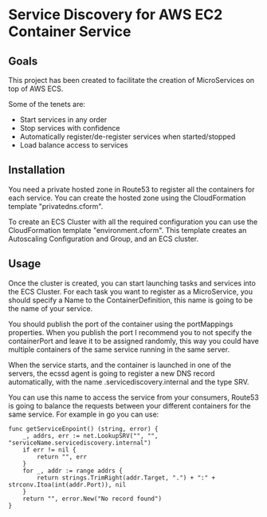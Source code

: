 # Service Discovery for AWS EC2 Container Service
## Goals
This project has been created to facilitate the creation of MicroServices on top of AWS ECS.

Some of the tenets are:

* Start services in any order
* Stop services with confidence
* Automatically register/de-register services when started/stopped
* Load balance access to services

## Installation
You need a private hosted zone in Route53 to register all the containers for each service. You can create the hosted zone using the CloudFormation template "privatedns.cform".

To create an ECS Cluster with all the required configuration you can use the CloudFormation template "environment.cform". This template creates an Autoscaling Configuration and Group, and an ECS cluster.

## Usage
Once the cluster is created, you can start launching tasks and services into the ECS Cluster. For each task you want to register as a MicroService, you should specify a Name to the ContainerDefinition, this name is going to be the name of your service.

You should publish the port of the container using the portMappings properties. When you publish the port I recommend you to not specify the containerPort and leave it to be assigned randomly, this way you could have multiple containers of the same service running in the same server.

When the service starts, and the container is launched in one of the servers, the ecssd agent is going to register a new DNS record automatically, with the name <serviceName>.servicediscovery.internal and the type SRV.

You can use this name to access the service from your consumers, Route53 is going to balance the requests between your different containers for the same service. For example in go you can use:

```golang
func getServiceEnpoint() (string, error) {
	_, addrs, err := net.LookupSRV("", "", "serviceName.servicediscovery.internal")
	if err != nil {
		return "", err
	}
	for _, addr := range addrs {
		return strings.TrimRight(addr.Target, ".") + ":" + strconv.Itoa(int(addr.Port)), nil
	}
	return "", error.New("No record found")
}
```
